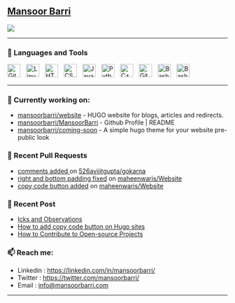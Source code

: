 ## [Mansoor Barri](https://mansoorbarri.com/)

![](http://github-profile-summary-cards.vercel.app/api/cards/stats?username=mansoorbarri&theme=onedark)

---

### 🧰 Languages and Tools

<img align="left" alt="Git" width="30px" style="padding-right:10px;" src="https://cdn.jsdelivr.net/gh/devicons/devicon/icons/git/git-original.svg" />
<img align="left" alt="Linux" width="30px" style="padding-right:10px;" src="https://cdn.jsdelivr.net/gh/devicons/devicon/icons/linux/linux-original.svg" />
<img align="left" alt="HTML" width="30px" style="padding-right:10px;" src="https://cdn.jsdelivr.net/gh/devicons/devicon/icons/html5/html5-plain.svg" />
<img align="left" alt="CSS" width="30px" style="padding-right:10px;" src="https://cdn.jsdelivr.net/gh/devicons/devicon/icons/css3/css3-plain.svg" />
<img align="left" alt="JavaScript" width="30px" style="padding-right:10px;" src="https://cdn.jsdelivr.net/gh/devicons/devicon/icons/javascript/javascript-plain.svg" />
<img align="left" alt="Python" width="30px" style="padding-right:10px;" src="https://cdn.jsdelivr.net/gh/devicons/devicon/icons/python/python-plain.svg" />
<img align="left" alt="C++" width="30px" style="padding-right:10px;" src="https://cdn.jsdelivr.net/gh/devicons/devicon/icons/csharp/csharp-original.svg" />
<img align="left" alt="GitHub" width="30px" style="padding-right:10px;" src="https://cdn.jsdelivr.net/gh/devicons/devicon/icons/github/github-original.svg" />
<img align="left" alt="Bash" width="30px" style="padding-right:10px;" src="https://cdn.jsdelivr.net/gh/devicons/devicon/icons/bash/bash-original.svg" />
<img align="left" alt="Bash" width="30px" style="padding-right:10px;" src="https://cdn.jsdelivr.net/gh/devicons/devicon/icons/go/go-original-wordmark.svg" />          
<br />
<br />

---


### 👷 Currently working on: 

- [mansoorbarri/website](https://github.com/mansoorbarri/website) - HUGO website for blogs, articles and redirects.
- [mansoorbarri/MansoorBarri](https://github.com/mansoorbarri/MansoorBarri) - Github Profile | README
- [mansoorbarri/coming-soon](https://github.com/mansoorbarri/coming-soon) - A simple hugo theme for your website pre-public look

### 🔨 Recent Pull Requests

- [comments added ](https://github.com/526avijitgupta/gokarna/pull/201) on [526avijitgupta/gokarna](https://github.com/526avijitgupta/gokarna)
- [right and bottom padding fixed](https://github.com/maheenwaris/Website/pull/7) on [maheenwaris/Website](https://github.com/maheenwaris/Website)
- [copy code button added](https://github.com/maheenwaris/Website/pull/6) on [maheenwaris/Website](https://github.com/maheenwaris/Website)

### 📰 Recent Post

- [Icks and Observations](https://mansoorbarri.com/newsletter/icks-and-observations/)
- [How to add copy code button on Hugo sites](https://mansoorbarri.com/guides/copy-code/)
- [How to Contribute to Open-source Projects](https://mansoorbarri.com/guides/opensource-contribute/)

### 📫 Reach me:
- Linkedin  : <https://linkedin.com/in/mansoorbarri/>
- Twitter   : <https://twitter.com/mansoorbarri/>
- Email     : [info@mansoorbarri.com](mailto:info@mansoorbarri.com)

---
